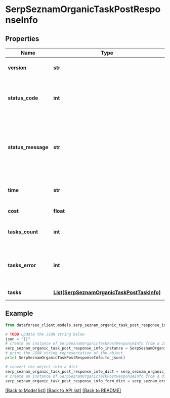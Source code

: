 # SerpSeznamOrganicTaskPostResponseInfo


## Properties

Name | Type | Description | Notes
------------ | ------------- | ------------- | -------------
**version** | **str** | the current version of the API | [optional] 
**status_code** | **int** | general status code you can find the full list of the response codes here | [optional] 
**status_message** | **str** | general informational message you can find the full list of general informational messages here | [optional] 
**time** | **str** | total execution time, seconds | [optional] 
**cost** | **float** | total tasks cost, USD | [optional] 
**tasks_count** | **int** | the number of tasks in the tasks array | [optional] 
**tasks_error** | **int** | the number of tasks in the tasks array returned with an error | [optional] 
**tasks** | [**List[SerpSeznamOrganicTaskPostTaskInfo]**](SerpSeznamOrganicTaskPostTaskInfo.md) | array of tasks | [optional] 

## Example

```python
from dataforseo_client.models.serp_seznam_organic_task_post_response_info import SerpSeznamOrganicTaskPostResponseInfo

# TODO update the JSON string below
json = "{}"
# create an instance of SerpSeznamOrganicTaskPostResponseInfo from a JSON string
serp_seznam_organic_task_post_response_info_instance = SerpSeznamOrganicTaskPostResponseInfo.from_json(json)
# print the JSON string representation of the object
print SerpSeznamOrganicTaskPostResponseInfo.to_json()

# convert the object into a dict
serp_seznam_organic_task_post_response_info_dict = serp_seznam_organic_task_post_response_info_instance.to_dict()
# create an instance of SerpSeznamOrganicTaskPostResponseInfo from a dict
serp_seznam_organic_task_post_response_info_form_dict = serp_seznam_organic_task_post_response_info.from_dict(serp_seznam_organic_task_post_response_info_dict)
```
[[Back to Model list]](../README.md#documentation-for-models) [[Back to API list]](../README.md#documentation-for-api-endpoints) [[Back to README]](../README.md)



